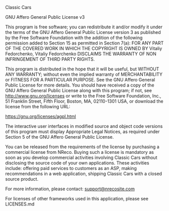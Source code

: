 Classic Cars

GNU Affero General Public License v3

This program is free software; you can redistribute it and/or modify it under the terms of the GNU Affero General Public License version 3 as published by the Free Software Foundation with the addition of the following permission added to Section 15 as permitted in Section 7(a): FOR ANY PART OF THE COVERED WORK IN WHICH THE COPYRIGHT IS OWNED BY Vitaliy Fedorchenko, Vitaliy Fedorchenko DISCLAIMS THE WARRANTY OF NON INFRINGEMENT OF THIRD PARTY RIGHTS.

This program is distributed in the hope that it will be useful, but WITHOUT ANY WARRANTY; without even the implied warranty of MERCHANTABILITY or FITNESS FOR A PARTICULAR PURPOSE. See the GNU Affero General Public License for more details.
You should have received a copy of the GNU Affero General Public License along with this program; if not, see http://www.gnu.org/licenses or write to the Free Software Foundation, Inc., 51 Franklin Street, Fifth Floor, Boston, MA, 02110-1301 USA, or download the license from the following URL:

https://gnu.org/licenses/agpl.html

The interactive user interfaces in modified source and object code versions of this program must display Appropriate Legal Notices, as required under Section 5 of the GNU Affero General Public License.

You can be released from the requirements of the license by purchasing a commercial license from NReco. Buying such a license is mandatory as soon as you develop commercial activities involving Classic Cars without disclosing the source code of your own applications.
These activities include: offering paid services to customers as an ASP, making recommendations in a web application, shipping Classic Cars with a closed source product.

For more information, please contact: support@nrecosite.com

For licenses of other frameworks used in this application, please see LICENSES.md